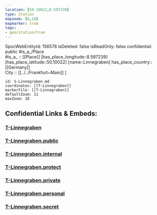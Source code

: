 ```yaml
---
location: [50.10022,8.597239] 
type: Station 
mapzoom: [8,18] 
mapmarker: tram 
tags:
- geo/station/tram
---
```

SpocWebEntityId: 156578
isDeleted: false
isReadOnly: false
confidential: public
#is_a_/Place  
#is_a_ :: [[Place]] 
[has_place_longitude::8.597239] 
[has_place_latitude::50.10022] 
[name::Linnegraben] 
has_place_country:: [[Germany]]  
City :: [[../../Frankfurt~Main]] ] 


```leaflet
id: S-Linnegraben.md
coordinates: [[T-Linnegraben]] 
markerFile: [[T-Linnegraben]] 
defaultZoom: 11 
maxZoom: 18
```


## Confidential Links & Embeds: 

### [T-Linnegraben](/_Standards/Earth/Continent/Europe/Europe~Central/Germany/Germany~West/Hessen/counties~Hessen/Frankfurt~Main/Stations-FFM~T/T-Linnegraben.md) 

### [T-Linnegraben.public](/_public/Earth/Continent/Europe/Europe~Central/Germany/Germany~West/Hessen/counties~Hessen/Frankfurt~Main/Stations-FFM~T/T-Linnegraben.public.md) 

### [T-Linnegraben.internal](/_internal/Earth/Continent/Europe/Europe~Central/Germany/Germany~West/Hessen/counties~Hessen/Frankfurt~Main/Stations-FFM~T/T-Linnegraben.internal.md) 

### [T-Linnegraben.protect](/_protect/Earth/Continent/Europe/Europe~Central/Germany/Germany~West/Hessen/counties~Hessen/Frankfurt~Main/Stations-FFM~T/T-Linnegraben.protect.md) 

### [T-Linnegraben.private](/_private/Earth/Continent/Europe/Europe~Central/Germany/Germany~West/Hessen/counties~Hessen/Frankfurt~Main/Stations-FFM~T/T-Linnegraben.private.md) 

### [T-Linnegraben.personal](/_personal/Earth/Continent/Europe/Europe~Central/Germany/Germany~West/Hessen/counties~Hessen/Frankfurt~Main/Stations-FFM~T/T-Linnegraben.personal.md) 

### [T-Linnegraben.secret](/_secret/Earth/Continent/Europe/Europe~Central/Germany/Germany~West/Hessen/counties~Hessen/Frankfurt~Main/Stations-FFM~T/T-Linnegraben.secret.md)

